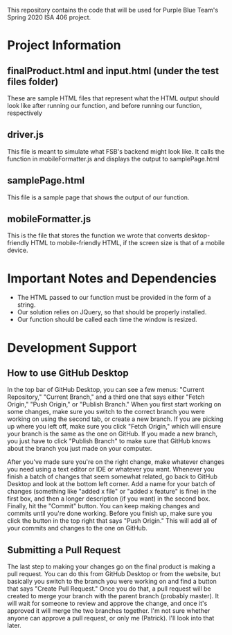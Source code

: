 This repository contains the code that will be used for Purple Blue Team's Spring 2020 ISA 406 project.

# Project Information

## finalProduct.html and input.html (under the test files folder)
These are sample HTML files that represent what the HTML output should look like after running our function, and before running our function, respectively

## driver.js
This file is meant to simulate what FSB's backend might look like. It calls the function in mobileFormatter.js and displays the output to samplePage.html

## samplePage.html
This file is a sample page that shows the output of our function.

## mobileFormatter.js
This is the file that stores the function we wrote that converts desktop-friendly HTML to mobile-friendly HTML, if the screen size is that of a mobile device.

# Important Notes and Dependencies
* The HTML passed to our function must be provided in the form of a string.
* Our solution relies on JQuery, so that should be properly installed.
* Our function should be called each time the window is resized. 


# Development Support

## How to use GitHub Desktop
In the top bar of GitHub Desktop, you can see a few menus: "Current Repository," "Current Branch," and a third one that says either "Fetch Origin," "Push Origin," or "Publish Branch." When you first start working on some changes, make sure you switch to the correct branch you were working on using the second tab, or create a new branch. If you are picking up where you left off, make sure you click "Fetch Origin," which will ensure your branch is the same as the one on GitHub. If you made a new branch, you just have to click "Publish Branch" to make sure that GitHub knows about the branch you just made on your computer.

After you've made sure you're on the right change, make whatever changes you need using a text editor or IDE or whatever you want. Whenever you finish a batch of changes that seem somewhat related, go back to GitHub Desktop and look at the bottom left corner. Add a name for your batch of changes (something like "added x file" or "added x feature" is fine) in the first box, and then a longer description (if you want) in the second box. Finally, hit the "Commit" button. You can keep making changes and commits until you're done working. Before you finish up, make sure you click the button in the top right that says "Push Origin." This will add all of your commits and changes to the one on GitHub.

## Submitting a Pull Request
The last step to making your changes go on the final product is making a pull request. You can do this from GitHub Desktop or from the website, but basically you switch to the branch you were working on and find a button that says "Create Pull Request." Once you do that, a pull request will be created to merge your branch with the parent branch (probably master). It will wait for someone to review and approve the change, and once it's approved it will merge the two branches together. I'm not sure whether anyone can approve a pull request, or only me (Patrick). I'll look into that later.